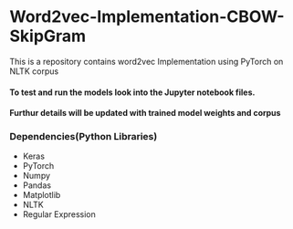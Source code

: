 # Word2vec-Implementation-CBOW-SkipGram

This is a repository contains word2vec Implementation using PyTorch on NLTK corpus  


#### To test and run the models look into the Jupyter notebook files.
#### Furthur details will be updated with trained model weights and corpus


### Dependencies(Python Libraries) 
- Keras
- PyTorch
- Numpy
- Pandas 
- Matplotlib
- NLTK
- Regular Expression
